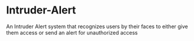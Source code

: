 # Intruder-Alert
An Intruder Alert system that recognizes users by their faces to either give them access or send an alert for unauthorized access  
